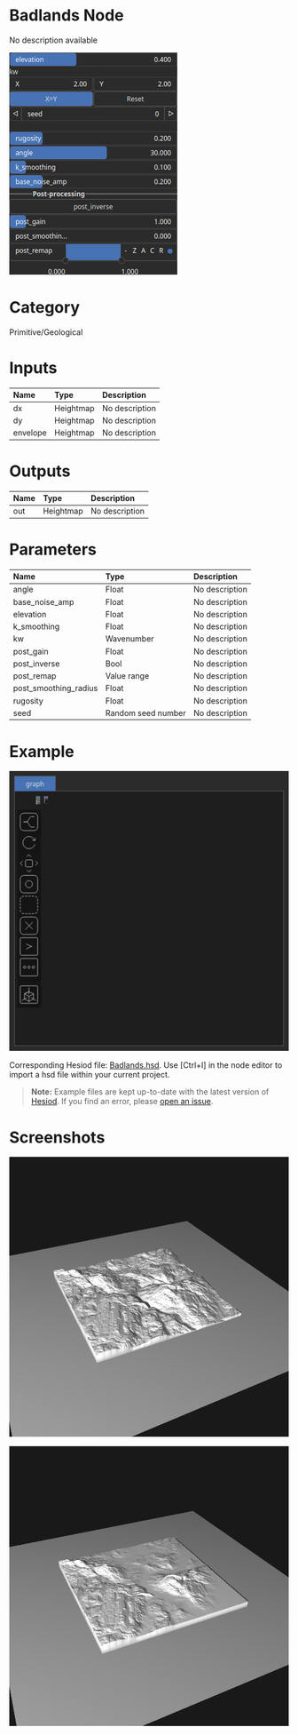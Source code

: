 
Badlands Node
=============


No description available



![img](../../images/nodes/Badlands_settings.png)


# Category


Primitive/Geological
# Inputs

|Name|Type|Description|
| :--- | :--- | :--- |
|dx|Heightmap|No description|
|dy|Heightmap|No description|
|envelope|Heightmap|No description|

# Outputs

|Name|Type|Description|
| :--- | :--- | :--- |
|out|Heightmap|No description|

# Parameters

|Name|Type|Description|
| :--- | :--- | :--- |
|angle|Float|No description|
|base_noise_amp|Float|No description|
|elevation|Float|No description|
|k_smoothing|Float|No description|
|kw|Wavenumber|No description|
|post_gain|Float|No description|
|post_inverse|Bool|No description|
|post_remap|Value range|No description|
|post_smoothing_radius|Float|No description|
|rugosity|Float|No description|
|seed|Random seed number|No description|

# Example


![img](../../images/nodes/Badlands_hsd_example.png)

Corresponding Hesiod file: [Badlands.hsd](../../examples/Badlands.hsd). Use [Ctrl+I] in the node editor to import a hsd file within your current project. 

> **Note:** Example files are kept up-to-date with the latest version of [Hesiod](https://github.com/otto-link/Hesiod).
> If you find an error, please [open an issue](https://github.com/otto-link/Hesiod/issues).

  
# Screenshots

![img](../../images/nodes/Badlands_wiki0.png)

![img](../../images/nodes/Badlands_wiki1.png)